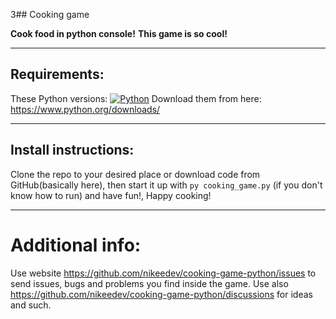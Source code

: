 3## Cooking game



**Cook food in python console!**
**This game is so cool!**

--------------------


## Requirements:
These Python versions: [![Python](https://img.shields.io/badge/python-3.9%20%7C%203.10-lime)](https://python.org/)
Download them from here: https://www.python.org/downloads/

---------------------

## Install instructions:

Clone the repo to your desired place or download code from GitHub(basically here), then start it up with `py cooking_game.py` (if you don't know how to run)  and have fun!, Happy cooking!

--------------------
# Additional info:

Use website https://github.com/nikeedev/cooking-game-python/issues to send issues, bugs and problems you find inside the game. 
Use also https://github.com/nikeedev/cooking-game-python/discussions for ideas and such.
